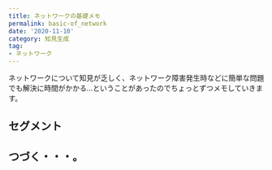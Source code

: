 ```yaml
---
title: ネットワークの基礎メモ
permalink: basic-of_network
date: '2020-11-10'
category: 知見生成
tag:
- ネットワーク
---
```


ネットワークについて知見が乏しく、ネットワーク障害発生時などに簡単な問題でも解決に時間がかかる…ということがあったのでちょっとずつメモしていきます。

## セグメント



## つづく・・・。

